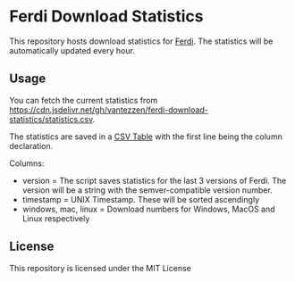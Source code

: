 # Ferdi Download Statistics

This repository hosts download statistics for [Ferdi](http://getferdi.com/). The statistics will be automatically updated every hour.

## Usage

You can fetch the current statistics from <https://cdn.jsdelivr.net/gh/vantezzen/ferdi-download-statistics/statistics.csv>.

The statistics are saved in a [CSV Table](https://en.wikipedia.org/wiki/Comma-separated_values) with the first line being the column declaration.

Columns:
- version = The script saves statistics for the last 3 versions of Ferdi. The version will be a string with the semver-compatible version number.
- timestamp = UNIX Timestamp. These will be sorted ascendingly
- windows, mac, linux = Download numbers for Windows, MacOS and Linux respectively

## License

This repository is licensed under the MIT License
